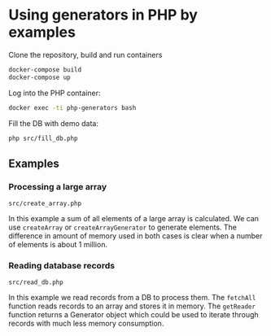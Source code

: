 # Using generators in PHP by examples

Clone the repository, build and run containers

```bash
docker-compose build
docker-compose up
```

Log into the PHP container:
```bash
docker exec -ti php-generators bash
```

Fill the DB with demo data:
```bash
php src/fill_db.php
```

## Examples

### Processing a large array

```
src/create_array.php
```
In this example a sum of all elements of a large array is calculated. We can use `createArray` or `createArrayGenerator` 
to generate elements. The difference in amount of memory used in both cases is clear when a number of elements is about 1 million.

### Reading database records

```
src/read_db.php
```
In this example we read records from a DB to process them. The `fetchAll` function reads records to an array and 
stores it in memory. The `getReader` function returns a Generator object which could be used to iterate through records with much
less memory consumption.